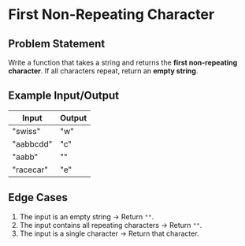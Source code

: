 # First Non-Repeating Character

## Problem Statement
Write a function that takes a string and returns the **first non-repeating character**. If all characters repeat, return an **empty string**.

## Example Input/Output
| Input          | Output |
|----------------|--------|
| "swiss"        | "w"    |
| "aabbcdd"      | "c"    |
| "aabb"         | ""     |
| "racecar"      | "e"    |

## Edge Cases
1. The input is an empty string → Return `""`.
2. The input contains all repeating characters → Return `""`.
3. The input is a single character → Return that character.

